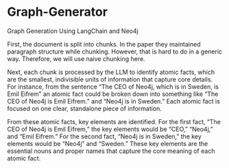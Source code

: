 # Graph-Generator
Graph Generation Using LangChain and Neo4j

First, the document is split into chunks. In the paper they maintained paragraph structure while chunking. However, that is hard to do in a generic way. Therefore, we will use naive chunking here.

Next, each chunk is processed by the LLM to identify atomic facts, which are the smallest, indivisible units of information that capture core details. For instance, from the sentence “The CEO of Neo4j, which is in Sweden, is Emil Eifrem” an atomic fact could be broken down into something like “The CEO of Neo4j is Emil Eifrem.” and “Neo4j is in Sweden.” Each atomic fact is focused on one clear, standalone piece of information.

From these atomic facts, key elements are identified. For the first fact, “The CEO of Neo4j is Emil Eifrem,” the key elements would be “CEO,” “Neo4j,” and “Emil Eifrem.” For the second fact, “Neo4j is in Sweden,” the key elements would be “Neo4j” and “Sweden.” These key elements are the essential nouns and proper names that capture the core meaning of each atomic fact.

